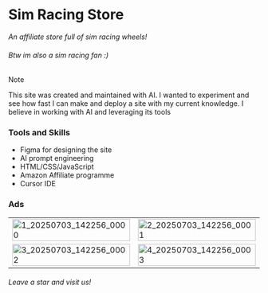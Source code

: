 # Sim Racing Store
_An affiliate store full of sim racing wheels!_
###### Btw im also a sim racing fan :)

> [!Note]
> This site was created and maintained with AI.
> I wanted to experiment and see how fast I can make and deploy a site with my current knowledge. 
> I believe in working with AI and leveraging its tools

### Tools and Skills
- Figma for designing the site
- AI prompt engineering
- HTML/CSS/JavaScript
- Amazon Affiliate programme
- Cursor IDE

### Ads
<table>
  <tr>
    <td width="50%">
      <img width="100%" alt="1_20250703_142256_0000" src="https://github.com/user-attachments/assets/9e95102a-d57f-4060-9a29-3af734d064b1" />
    </td>
    <td width="50%">
      <img width="100%" alt="2_20250703_142256_0001" src="https://github.com/user-attachments/assets/49211480-628d-4998-becb-93dec7fb3dd1" />
    </td>
  </tr>
  <tr>
    <td width="50%">
      <img width="100%" alt="3_20250703_142256_0002" src="https://github.com/user-attachments/assets/2f7a9a4f-faae-48e6-af5b-b65cc5768076" />
    </td>
    <td width="50%">
      <img width="100%" alt="4_20250703_142256_0003" src="https://github.com/user-attachments/assets/dee7b235-56d9-47a4-9a03-0ac7af1cc07f" />
    </td>
  </tr>
</table>

###### Leave a star and visit us!
